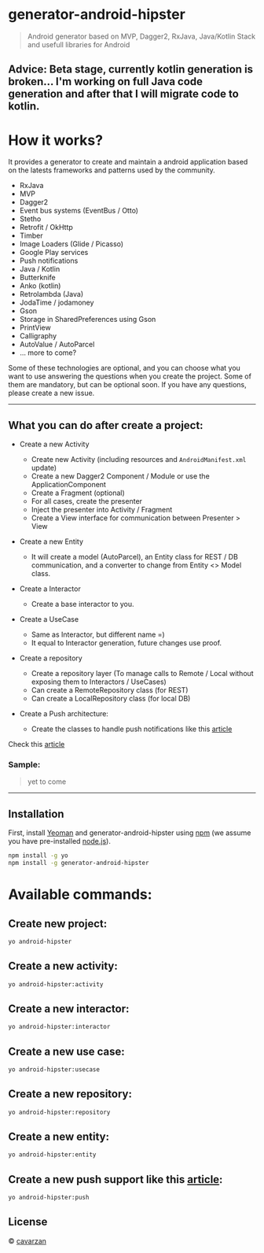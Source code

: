 # generator-android-hipster
> Android generator based on MVP, Dagger2, RxJava, Java/Kotlin Stack and usefull libraries for Android

## Advice: Beta stage, currently kotlin generation is broken... I'm working on full Java code generation and after that I will migrate code to kotlin.

# How it works?

It provides a generator to create and maintain a android application based on the latests frameworks and patterns used by the community.

- RxJava
- MVP
- Dagger2
- Event bus systems (EventBus / Otto)
- Stetho
- Retrofit / OkHttp
- Timber
- Image Loaders (Glide / Picasso)
- Google Play services
- Push notifications
- Java / Kotlin
- Butterknife
- Anko (kotlin)
- Retrolambda (Java)
- JodaTime / jodamoney
- Gson
- Storage in SharedPreferences using Gson
- PrintView
- Calligraphy
- AutoValue / AutoParcel
- ... more to come?

Some of these technologies are optional, and you can choose what you want to use answering the questions when you create the project.
Some of them are mandatory, but can be optional soon. If you have any questions, please create a new issue.

---

## What you can do after create a project:

- Create a new Activity
  * Create new Activity (including resources and `AndroidManifest.xml` update)
  * Create a new Dagger2 Component / Module or use the ApplicationComponent
  * Create a Fragment (optional)
  * For all cases, create the presenter
  * Inject the presenter into Activity / Fragment
  * Create a View interface for communication between Presenter > View

- Create a new Entity
  * It will create a model (AutoParcel), an Entity class for REST / DB communication, and a converter to change from Entity <> Model class.

- Create a Interactor
  * Create a base interactor to you.

- Create a UseCase
  * Same as Interactor, but different name =)
  * It equal to Interactor generation, future changes use proof.

- Create a repository
  * Create a repository layer (To manage calls to Remote / Local without exposing them to Interactors / UseCases)
  * Can create a RemoteRepository class (for REST)
  * Can create a LocalRepository class (for local DB)

- Create a Push architecture:
  * Create the classes to handle push notifications like this [article](https://medium.com/@deividi/a-good-way-to-handle-incoming-notifications-in-android-dc64c29041a5)

Check this [article](https://medium.com/@dmilicic/a-detailed-guide-on-developing-android-apps-using-the-clean-architecture-pattern-d38d71e94029#.ucymv1rr1)

### Sample:
>yet to come
---

## Installation

First, install [Yeoman](http://yeoman.io) and generator-android-hipster using [npm](https://www.npmjs.com/) (we assume you have pre-installed [node.js](https://nodejs.org/)).

```bash
npm install -g yo
npm install -g generator-android-hipster
```

# Available commands:

## Create new project:

```bash
yo android-hipster
```

## Create a new activity:

```bash
yo android-hipster:activity
```

## Create a new interactor:

```bash
yo android-hipster:interactor
```

## Create a new use case:

```bash
yo android-hipster:usecase
```

## Create a new repository:

```bash
yo android-hipster:repository
```

## Create a new entity:

```bash
yo android-hipster:entity
```

## Create a new push support like this [article](https://medium.com/@deividi/a-good-way-to-handle-incoming-notifications-in-android-dc64c29041a5):

```bash
yo android-hipster:push
```


## License

 © [cavarzan](https://github.com/cavarzan/)


[npm-image]: https://badge.fury.io/js/generator-android-hipster.svg
[npm-url]: https://npmjs.org/package/generator-android-hipster
[travis-image]: https://travis-ci.org/cavarzan/generator-android-hipster.svg?branch=master
[travis-url]: https://travis-ci.org/cavarzan/generator-android-hipster
[daviddm-image]: https://david-dm.org/cavarzan/generator-android-hipster.svg?theme=shields.io
[daviddm-url]: https://david-dm.org/cavarzan/generator-android-hipster
[coveralls-image]: https://coveralls.io/repos/cavarzan/generator-android-hipster/badge.svg
[coveralls-url]: https://coveralls.io/r/cavarzan/generator-android-hipster
